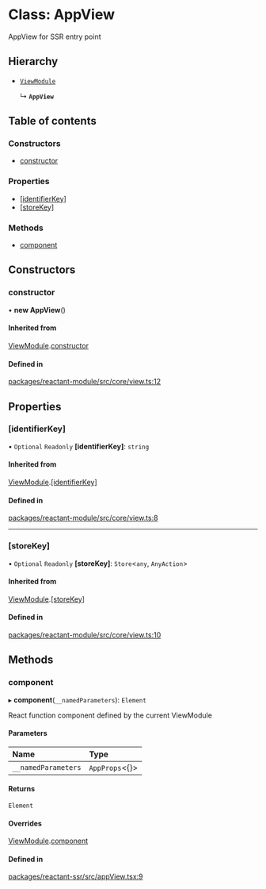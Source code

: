 # Class: AppView

AppView for SSR entry point

## Hierarchy

- [`ViewModule`](ViewModule.md)

  ↳ **`AppView`**

## Table of contents

### Constructors

- [constructor](AppView.md#constructor)

### Properties

- [[identifierKey]](AppView.md#[identifierkey])
- [[storeKey]](AppView.md#[storekey])

### Methods

- [component](AppView.md#component)

## Constructors

### constructor

• **new AppView**()

#### Inherited from

[ViewModule](ViewModule.md).[constructor](ViewModule.md#constructor)

#### Defined in

[packages/reactant-module/src/core/view.ts:12](https://github.com/unadlib/reactant/blob/3696addb/packages/reactant-module/src/core/view.ts#L12)

## Properties

### [identifierKey]

• `Optional` `Readonly` **[identifierKey]**: `string`

#### Inherited from

[ViewModule](ViewModule.md).[[identifierKey]](ViewModule.md#[identifierkey])

#### Defined in

[packages/reactant-module/src/core/view.ts:8](https://github.com/unadlib/reactant/blob/3696addb/packages/reactant-module/src/core/view.ts#L8)

___

### [storeKey]

• `Optional` `Readonly` **[storeKey]**: `Store`<`any`, `AnyAction`\>

#### Inherited from

[ViewModule](ViewModule.md).[[storeKey]](ViewModule.md#[storekey])

#### Defined in

[packages/reactant-module/src/core/view.ts:10](https://github.com/unadlib/reactant/blob/3696addb/packages/reactant-module/src/core/view.ts#L10)

## Methods

### component

▸ **component**(`__namedParameters`): `Element`

React function component defined by the current ViewModule

#### Parameters

| Name | Type |
| :------ | :------ |
| `__namedParameters` | `AppProps`<{}\> |

#### Returns

`Element`

#### Overrides

[ViewModule](ViewModule.md).[component](ViewModule.md#component)

#### Defined in

[packages/reactant-ssr/src/appView.tsx:9](https://github.com/unadlib/reactant/blob/3696addb/packages/reactant-ssr/src/appView.tsx#L9)
